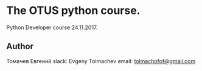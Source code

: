 # The OTUS python course.
Python Developer course 24.11.2017.
## Author
Томачев Евгений 
slack: Evgeny Tolmachev
email: tolmachofof@gmail.com
